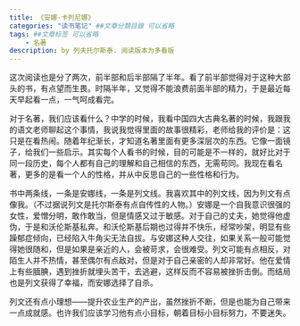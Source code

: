 ```yaml
---
title: 《安娜·卡列尼娜》 
categories: "读书笔记" ##文章分類目錄 可以省略
tags: ##文章标签 可以省略
    - 名著
description: by 列夫托尔斯泰. 阅读版本为多看版
---
```

这次阅读也是分了两次，前半部和后半部隔了半年。看了前半部觉得对于这种大部头的书，有点望而生畏。时隔半年，又觉得不能浪费前面半部的精力，于是最近每天早起看一点，一气呵成看完。

对于名著，我们应该看什么？中学的时候，我看中国四大古典名著的时候，我跟我的语文老师聊起这个事情，我说我觉得里面的故事很精彩，老师给我的评价是：这只是在看热闹。随着年纪渐长，才知道名著里面有更多深层次的东西。它像一面镜子，给我们一些启示。其实每个人看书的时候，目的可能是不一样的，就好比对于同一段历史，每个人都有自己的理解和自己相信的东西，无需苟同。我现在看名著，更多的是看一个人的性格，并从中反思自己的一些性格和行为。

书中两条线，一条是安娜线，一条是列文线。我喜欢其中的列文线，因为列文有点像我。（不过据说列文是托尔斯泰有点自传性的人物。）安娜是一个自我意识很强的女性，爱憎分明，敢作敢当，但是情感又过于敏感。对于自己的丈夫，她觉得他虚伪，于是和沃伦斯基私奔。和沃伦斯基后期也过得并不快乐，经常吵架，明显有些躁郁症倾向，已经陷入牛角尖无法自拔。与安娜这种人交往，如果关系一般可能觉得她很随和，但是如果是亲近的人，会被苛求，会很难受。列文可能有点相反，对陌生人并不热情，甚至偶尔有点敌对，但是对于自己亲密的人却非常好。他在爱情上有些腼腆，遇到挫折就埋头苦干，去逃避，这样反而不容易被挫折击倒。而结局也是列文获得了幸福，而安娜选择了自杀。

列文还有点小理想——提升农业生产的产出，虽然挫折不断，但是也能为自己带来一点成就感。也许我们应该学习他有点小目标，朝着目标小目标努力，不要迷失。
